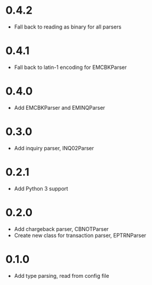 # 0.4.2
* Fall back to reading as binary for all parsers

# 0.4.1
* Fall back to latin-1 encoding for EMCBKParser

# 0.4.0
* Add EMCBKParser and EMINQParser

# 0.3.0
* Add inquiry parser, INQ02Parser

# 0.2.1
* Add Python 3 support

# 0.2.0
* Add chargeback parser, CBNOTParser
* Create new class for transaction parser, EPTRNParser


# 0.1.0
* Add type parsing, read from config file
